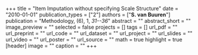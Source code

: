 +++
title = "Item Imputation without specifying Scale Structure"
date = "2010-01-01"
publication_types = ["2"]
authors = ["**S. van Buuren**"]
publication = "Methodology, (6), 1, _31--36_"
abstract = ""
abstract_short = ""
image_preview = ""
selected = false
projects = []
tags = []
url_pdf = ""
url_preprint = ""
url_code = ""
url_dataset = ""
url_project = ""
url_slides = ""
url_video = ""
url_poster = ""
url_source = ""
math = true
highlight = true
[header]
image = ""
caption = ""
+++
